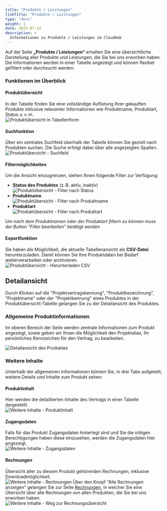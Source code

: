 ```yaml
---
title: "Produkte / Leistungen"
linkTitle: "Produkte / Leistungen"
type: "docs"
weight: 1
date: 2025-07-14
description: >
  Informationen zu Produkte / Leistungen im CloudHub
---
```


Auf der Seite **„Produkte / Leistungen“** erhalten Sie eine übersichtliche Darstellung aller Produkte und Leistungen, die Sie bei uns erworben haben. Die Informationen werden in einer Tabelle angezeigt und können flexibel gefiltert oder durchsucht werden.

### Funktionen im Überblick

#### Produktübersicht

In der Tabelle finden Sie eine vollständige Auflistung Ihrer gekauften Produkte inklusive relevanter Informationen wie Produktname, Produktart, Status u. v. m.\
![Produktübersicht in Tabellenform](img/products-table.png)

#### Suchfunktion

Über ein zentrales Suchfeld oberhalb der Tabelle können Sie gezielt nach Produkten suchen. Die Suche erfolgt dabei über alle angezeigten Spalten.\
![Produktübersicht - Suchfeld](img/products-table-search-field.png)

#### Filtermöglichkeiten

Um die Ansicht einzugrenzen, stehen Ihnen folgende Filter zur Verfügung:

- **Status des Produktes** (z. B. aktiv, inaktiv)
![Produktübersicht - Filter nach Status](img/products-table-filter-status.png)
- **Produktname**\
![Produktübersicht - Filter nach Produktname](img/products-table-filter-productname.png)
- **Produktart**\
![Produktübersicht - Filter nach Produktart](img/products-table-filter-producttype.png)

*Um nach dem Produktnamen oder der Produktart filtern zu können muss der Button "Filter bearbeiten" betätigt werden*

#### Exportfunktion

Sie haben die Möglichkeit, die aktuelle Tabellenansicht als **CSV-Datei** herunterzuladen. Damit können Sie Ihre Produktdaten bei Bedarf weiterverarbeiten oder archivieren.\
![Produktübersicht - Herunterladen CSV](img/products-table-download-csv.png)

## Detailansicht

Durch Klicken auf die "Projektvertragskennung", "Produktbezeichnung", "Projektname" oder der "Projektkennung" eines Produktes in der Produktübersicht-Tabelle gelangen Sie zu der Detailansicht des Produktes.

### Allgemeine Produktinformationen

Im oberen Bereich der Seite werden zentrale Informationen zum Produkt angezeigt, sowie geben wir Ihnen die Möglichkeit den Projektalias, Ihr persönliches Kennzeichen für den Vertrag, zu bearbeiten.

![Detailansicht des Produktes](img/detail-view.png)

### Weitere Inhalte

Unterhalb der allgemeinen Informationen können Sie, in drei Tabs aufgeteilt, weitere Details und Inhalte zum Produkt sehen:

#### Produktinhalt

Hier werden die detaillierten Inhalte des Vertrags in einer Tabelle dargestellt.\
![Weitere Inhalte - Produktinhalt](img/further-content-product-contents.png)

#### Zugangsdaten

Falls für das Produkt Zugangsdaten hinterlegt sind und Sie die nötigen Berechtigungen haben diese einzusehen, werden die Zugangsdaten hier angezeigt.\
![Weitere Inhalte - Zugangsdaten](img/further-content-credentials.png)

#### Rechnungen

Übersicht aller zu diesem Produkt gehörenden Rechnungen, inklusive Downloadmöglichkeit.\
![Weitere Inhalte - Rechnungen](img/further-content-invoices.png)
Über den Knopf "Alle Rechnungen anzeigen" gelangen Sie zur Seite [Rechnungen](../invoices), in welcher Sie eine Übersicht über alle Rechnungen von allen Produkten, die Sie bei uns erworben haben.\
![Weitere Inhalte - Weg zur Rechnungsübersicht](img/further-content-show-all-invoices.png)
